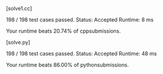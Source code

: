[solve1.cc]

198 / 198 test cases passed.
Status: Accepted
Runtime: 8 ms

Your runtime beats 20.74% of cppsubmissions.



[solve.py]

198 / 198 test cases passed.
Status: Accepted
Runtime: 48 ms

Your runtime beats 86.00% of pythonsubmissions.
